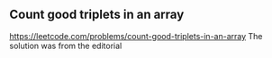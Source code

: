 ## Count good triplets in an array
https://leetcode.com/problems/count-good-triplets-in-an-array
The solution was from the editorial
